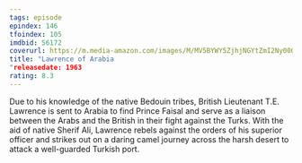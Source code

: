 ```yaml
---
tags: episode
epindex: 146
tfoindex: 105
imdbid: 56172
coverurl: https://m.media-amazon.com/images/M/MV5BYWY5ZjhjNGYtZmI2Ny00ODM0LWFkNzgtZmI1YzA2N2MxMzA0XkEyXkFqcGdeQXVyNjUwNzk3NDc@._V1_SY300_CR1,0,202,300_.jpg
title: "Lawrence of Arabia
"releasedate: 1963
rating: 8.3
---
```


Due to his knowledge of the native Bedouin tribes, British Lieutenant T.E. Lawrence is sent to Arabia to find Prince Faisal and serve as a liaison between the Arabs and the British in their fight against the Turks. With the aid of native Sherif Ali, Lawrence rebels against the orders of his superior officer and strikes out on a daring camel journey across the harsh desert to attack a well-guarded Turkish port.